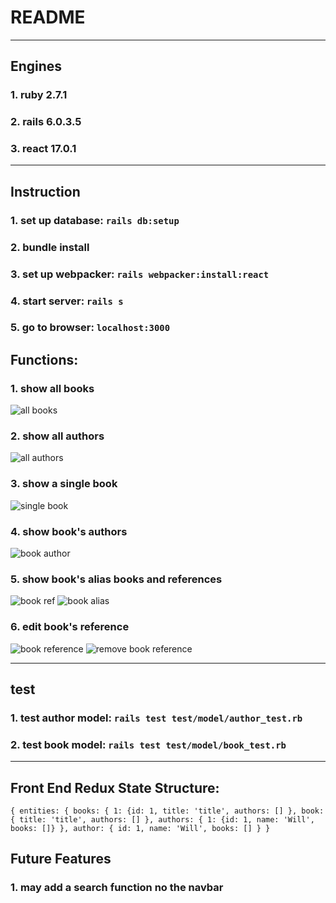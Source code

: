 # README

---

## Engines

### 1. ruby 2.7.1

### 2. rails 6.0.3.5

### 3. react 17.0.1

---

## Instruction

### 1. set up database: `rails db:setup`

### 2. bundle install

### 3. set up webpacker: `rails webpacker:install:react`

### 4. start server: `rails s`

### 5. go to browser: `localhost:3000`

## Functions:

### 1. show all books

![all books](https://res.cloudinary.com/willwang/image/upload/v1613067908/Screen_Shot_2021-02-11_at_10.15.44_AM_dz9mrb.png)

### 2. show all authors

![all authors](https://res.cloudinary.com/willwang/image/upload/v1613067908/Screen_Shot_2021-02-11_at_10.15.53_AM_vkukay.png)

### 3. show a single book

![single book](https://res.cloudinary.com/willwang/image/upload/v1613067908/Screen_Shot_2021-02-11_at_10.16.05_AM_baldlv.png)

### 4. show book's authors

![book author](https://res.cloudinary.com/willwang/image/upload/v1613067907/Screen_Shot_2021-02-11_at_10.16.11_AM_mzgi25.png)

### 5. show book's alias books and references

![book ref](https://res.cloudinary.com/willwang/image/upload/v1613067907/Screen_Shot_2021-02-11_at_10.16.26_AM_k7hqta.png)
![book alias](https://res.cloudinary.com/willwang/image/upload/v1613067907/Screen_Shot_2021-02-11_at_10.16.19_AM_grzjgd.png)

### 6. edit book's reference

![book reference](https://res.cloudinary.com/willwang/image/upload/v1613067908/Screen_Shot_2021-02-11_at_10.16.40_AM_aphtnn.png)
![remove book reference](https://res.cloudinary.com/willwang/image/upload/v1613067907/Screen_Shot_2021-02-11_at_10.16.46_AM_bcubta.png)

---

## test

### 1. test author model: `rails test test/model/author_test.rb`

### 2. test book model: `rails test test/model/book_test.rb`

---
## Front End Redux State Structure:

`{
  entities: {
    books: {
      1: {id: 1, title: 'title', authors: []
    },
    book: {
      title: 'title', authors: []
    },
    authors: {
      1: {id: 1, name: 'Will', books: []}
    },
    author: {
      id: 1, name: 'Will', books: []
  }
}
`


## Future Features

### 1. may add a search function no the navbar

